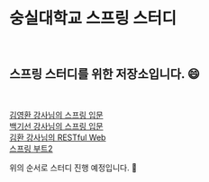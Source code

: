 # 숭실대학교 스프링 스터디 

<br>

## 스프링 스터디를 위한 저장소입니다. :smile:

<br>

[김영환 강사님의 스프링 입문](https://www.inflearn.com/course/스프링-입문-스프링부트)  <br>
[백기선 강사님의 스프링 입문](https://www.inflearn.com/course/spring)  <br>
[김환 강사님의 RESTful Web](https://www.inflearn.com/course/spring-boot-restful-web-services)  <br>
[스프링 부트2](https://www.aladin.co.kr/m/mproduct.aspx?ItemId=168752840)  <br>

위의 순서로 스터디 진행 예정입니다. :book:


